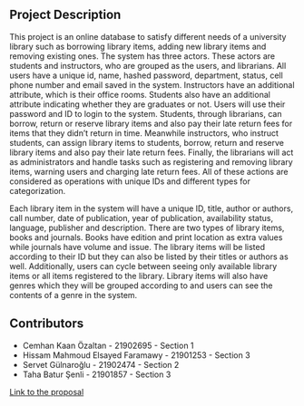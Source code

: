 ## Project Description
This project is an online database to satisfy different needs of a university library such as borrowing library items, adding new library items and removing existing ones. The system has three actors. These actors are students and instructors, who are grouped as the users, and librarians. All users have a unique id, name, hashed password, department, status, cell phone number and email saved in the system. Instructors have an additional attribute, which is their office rooms. Students also have an additional attribute indicating whether they are graduates or not. Users will use their password and ID to login to the system. Students, through librarians, can borrow, return or reserve library items and also pay their late return fees for items that they didn’t return in time. Meanwhile instructors, who instruct students, can assign library items to students, borrow, return and reserve library items and also pay their late return fees. Finally, the librarians will act as administrators and handle tasks such as registering and removing library items, warning users and charging late return fees. All of these actions are considered as operations with unique IDs and different types for categorization.

Each library item in the system will have a unique ID, title, author or authors, call number, date of publication, year of publication, availability status, language, publisher and description. There are two types of library items, books and journals. Books have edition and print location as extra values while journals have volume and issue. The library items will be listed according to their ID but they can also be listed by their titles or authors as well. Additionally, users can cycle between seeing only available library items or all items registered to the library. Library items will also have genres which they will be grouped according to and users can see the contents of a genre in the system.

## Contributors
- Cemhan Kaan Özaltan - 21902695 - Section 1
- Hissam Mahmoud Elsayed Faramawy - 21901253 - Section 3
- Servet Gülnaroğlu - 21902474 - Section 2
- Taha Batur Şenli - 21901857 - Section 3

[Link to the proposal](https://kaanozaltan.github.io/school-library-database/Group26.pdf)
